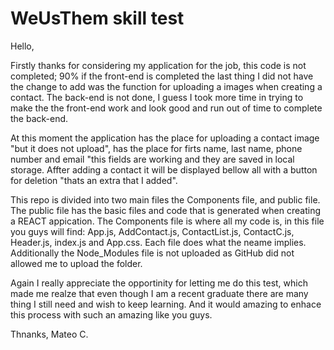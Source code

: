 # WeUsThem skill test

Hello,

Firstly thanks for considering my application for the job, this code is not completed; 90% if the front-end is completed the last thing I did not have the change to add was the function for uploading a images when creating a contact. The back-end is not done, I guess I took more time in trying to make the the front-end work and look good and run out of time to complete the back-end.

At this moment the application has the place for uploading a contact image "but it does not upload", has the place for firts name, last name, phone number and email "this fields are working and they are saved in local storage. Affter adding a contact it will be displayed bellow all with a button for deletion "thats an extra that I added". 

This repo is divided into two main files the Components file, and public file. The public file has the basic files and code that is generated when creating a REACT appication. The Components file is where all my code is, in this file you guys will find: App.js, AddContact.js, ContactList.js, ContactC.js, Header.js, index.js and App.css. Each file does what the neame implies. Additionally the Node_Modules file is not uploaded as GitHub did not allowed me to upload the folder.

Again I really appreciate the opportinity for letting me do this test, which made me realze that even though I am a recent graduate there are many thing I still need and wish to keep learning. And it would amazing to enhace this process with such an amazing like you guys.

Thnanks,
Mateo C.
